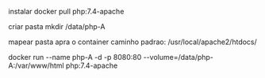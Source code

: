 instalar
docker pull php:7.4-apache

criar pasta
mkdir /data/php-A

mapear pasta apra o container
caminho padrao: /usr/local/apache2/htdocs/

docker run --name php-A -d -p 8080:80 --volume=/data/php-A:/var/www/html php:7.4-apache